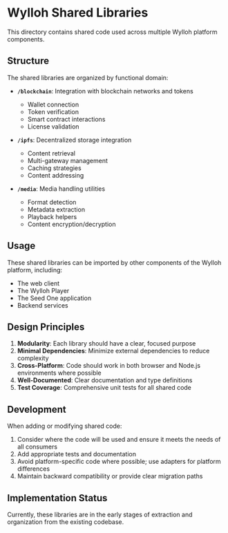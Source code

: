 # Wylloh Shared Libraries

This directory contains shared code used across multiple Wylloh platform components.

## Structure

The shared libraries are organized by functional domain:

- **`/blockchain`**: Integration with blockchain networks and tokens
  - Wallet connection
  - Token verification
  - Smart contract interactions
  - License validation

- **`/ipfs`**: Decentralized storage integration
  - Content retrieval
  - Multi-gateway management
  - Caching strategies
  - Content addressing

- **`/media`**: Media handling utilities
  - Format detection
  - Metadata extraction
  - Playback helpers
  - Content encryption/decryption

## Usage

These shared libraries can be imported by other components of the Wylloh platform, including:

- The web client
- The Wylloh Player
- The Seed One application
- Backend services

## Design Principles

1. **Modularity**: Each library should have a clear, focused purpose
2. **Minimal Dependencies**: Minimize external dependencies to reduce complexity
3. **Cross-Platform**: Code should work in both browser and Node.js environments where possible
4. **Well-Documented**: Clear documentation and type definitions
5. **Test Coverage**: Comprehensive unit tests for all shared code

## Development

When adding or modifying shared code:

1. Consider where the code will be used and ensure it meets the needs of all consumers
2. Add appropriate tests and documentation
3. Avoid platform-specific code where possible; use adapters for platform differences
4. Maintain backward compatibility or provide clear migration paths

## Implementation Status

Currently, these libraries are in the early stages of extraction and organization from the existing codebase. 